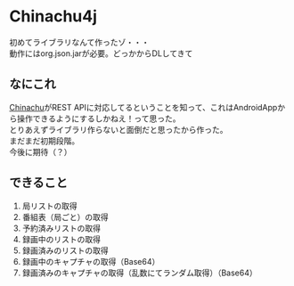 # Chinachu4j
初めてライブラリなんて作ったゾ・・・  
動作にはorg.json.jarが必要。どっかからDLしてきて

## なにこれ
[Chinachu](https://github.com/kanreisa/Chinachu/)がREST APIに対応してるということを知って、これはAndroidAppから操作できるようにするしかねえ！って思った。  
とりあえずライブラリ作らないと面倒だと思ったから作った。  
まだまだ初期段階。  
今後に期待（？）

## できること
1. 局リストの取得  
2. 番組表（局ごと）の取得  
3. 予約済みリストの取得  
4. 録画中のリストの取得  
5. 録画済みのリストの取得  
6. 録画中のキャプチャの取得（Base64）  
7. 録画済みのキャプチャの取得（乱数にてランダム取得）（Base64）
